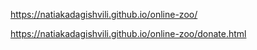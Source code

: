 https://natiakadagishvili.github.io/online-zoo/





https://natiakadagishvili.github.io/online-zoo/donate.html
